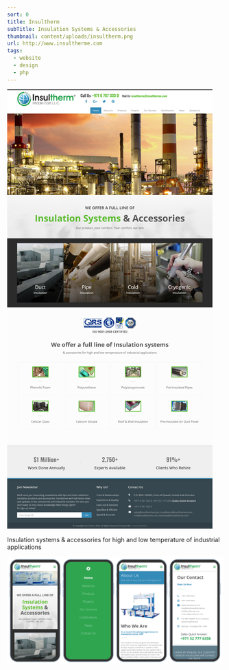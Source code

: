 ```yaml
---
sort: 0
title: Insultherm
subTitle: Insulation Systems & Accessories
thumbnail: content/uploads/insultherm.png
url: http://www.insultherme.com
tags:
  - website
  - design
  - php
---
```


![Insultherm](content/uploads/insultherm-home.png)

Insulation systems & accessories for high and low temperature of industrial applications

![Insultherm](content/uploads/insultherm-responsive.png)
